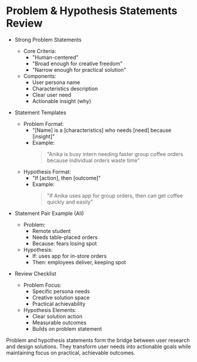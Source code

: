 # Problem & Hypothesis Statements Review

* Strong Problem Statements
   * Core Criteria:
       - "Human-centered"
       - "Broad enough for creative freedom"
       - "Narrow enough for practical solution"
   * Components:
       - User persona name
       - Characteristics description
       - Clear user need
       - Actionable insight (why)

* Statement Templates
   * Problem Format:
       - "[Name] is a [characteristics] who needs [need] because [insight]"
       - Example:
           > "Anika is busy intern needing faster group coffee orders
              because individual orders waste time"
   * Hypothesis Format:
       - "If [action], then [outcome]"
       - Example:
           > "If Anika uses app for group orders, then can get coffee
              quickly and easily"

* Statement Pair Example (Ali)
   * Problem:
       - Remote student
       - Needs table-placed orders
       - Because: fears losing spot
   * Hypothesis:
       - If: uses app for in-store orders
       - Then: employees deliver, keeping spot

* Review Checklist
   * Problem Focus:
       - Specific persona needs
       - Creative solution space
       - Practical achievability
   * Hypothesis Elements:
       - Clear solution action
       - Measurable outcomes
       - Builds on problem statement

Problem and hypothesis statements form the bridge between user research and design solutions. They transform user needs into actionable goals while maintaining focus on practical, achievable outcomes.
